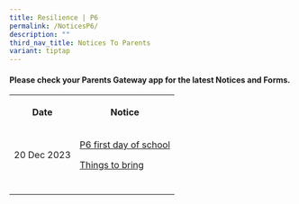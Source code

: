 ```yaml
---
title: Resilience | P6
permalink: /NoticesP6/
description: ""
third_nav_title: Notices To Parents
variant: tiptap
---
```

<h4>Please check your <strong>Parents Gateway</strong> app for the latest Notices and Forms.</h4><table><tbody><tr><th rowspan="1" colspan="1"><p>Date</p></th><th rowspan="1" colspan="1"><p>Notice</p></th></tr><tr><td rowspan="1" colspan="1"><p>20 Dec 2023</p></td><td rowspan="1" colspan="1"><p><a href="/files/Letter to parents/Term 1/007_For_P6_first_day_of_school.pdf" rel="noopener noreferrer nofollow" target="_blank">P6 first day of school</a></p><p><a href="/files/Letter to parents/Term 1/P2_P6_Things_to_bring_2024.pdf" rel="noopener noreferrer nofollow" target="_blank">Things to bring</a></p></td></tr><tr><td rowspan="1" colspan="1"><p></p></td><td rowspan="1" colspan="1"><p></p></td></tr></tbody></table><p></p>